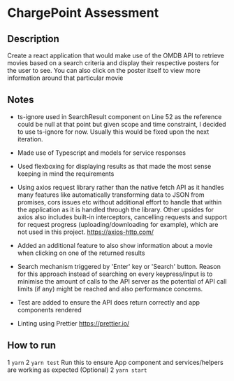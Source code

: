 # ChargePoint Assessment

## Description

Create a react application that would make use of the OMDB API to retrieve movies based on a search criteria and display their respective posters for the user to see. You can also click on the poster itself to view more information around that particular movie

## Notes

- ts-ignore used in SearchResult component on Line 52 as the reference could be null at that point but given scope and time constraint, I decided to use ts-ignore for now. Usually this would be fixed upon the next iteration.

- Made use of Typescript and models for service responses

- Used flexboxing for displaying results as that made the most sense keeping in mind the requirements

- Using axios request library rather than the native fetch API as it handles many features like automatically transforming data to JSON from promises, cors issues etc without additional effort to handle that within the application as it is handled through the library. Other upsides for axios also includes built-in interceptors, cancelling requests and support for request progress (uploading/downloading for example), which are not used in this project. https://axios-http.com/

- Added an additional feature to also show information about a movie when clicking on one of the returned results

- Search mechanism triggered by 'Enter' key or 'Search' button. Reason for this approach instead of searching on every keypress/input is to minimise the amount of calls to the API server as the potential of API call limits (if any) might be reached and also performance concerns.

- Test are added to ensure the API does return correctly and app components rendered

- Linting using Prettier https://prettier.io/

## How to run

1 `yarn`
2 `yarn test` Run this to ensure App component and services/helpers are working as expected (Optional)
2 `yarn start`
